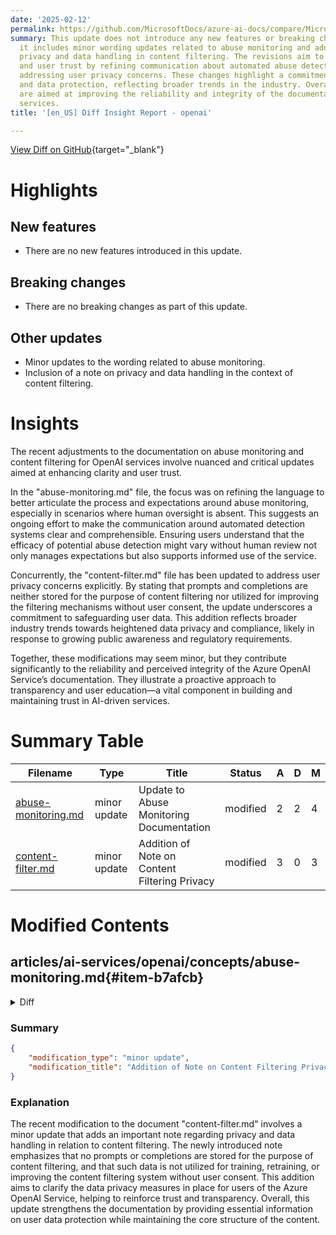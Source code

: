 ```yaml
---
date: '2025-02-12'
permalink: https://github.com/MicrosoftDocs/azure-ai-docs/compare/MicrosoftDocs:f57bd77...MicrosoftDocs:be5df78
summary: This update does not introduce any new features or breaking changes. However,
  it includes minor wording updates related to abuse monitoring and adds a note regarding
  privacy and data handling in content filtering. The revisions aim to enhance clarity
  and user trust by refining communication about automated abuse detection and explicitly
  addressing user privacy concerns. These changes highlight a commitment to transparency
  and data protection, reflecting broader trends in the industry. Overall, these adjustments
  are aimed at improving the reliability and integrity of the documentation for OpenAI
  services.
title: '[en_US] Diff Insight Report - openai'

---
```


[View Diff on GitHub](https://github.com/MicrosoftDocs/azure-ai-docs/compare/MicrosoftDocs:f57bd77...MicrosoftDocs:be5df78){target="_blank"}

# Highlights

## New features
- There are no new features introduced in this update.

## Breaking changes
- There are no breaking changes as part of this update.

## Other updates
- Minor updates to the wording related to abuse monitoring.
- Inclusion of a note on privacy and data handling in the context of content filtering.

# Insights

The recent adjustments to the documentation on abuse monitoring and content filtering for OpenAI services involve nuanced and critical updates aimed at enhancing clarity and user trust. 

In the "abuse-monitoring.md" file, the focus was on refining the language to better articulate the process and expectations around abuse monitoring, especially in scenarios where human oversight is absent. This suggests an ongoing effort to make the communication around automated detection systems clear and comprehensible. Ensuring users understand that the efficacy of potential abuse detection might vary without human review not only manages expectations but also supports informed use of the service.

Concurrently, the "content-filter.md" file has been updated to address user privacy concerns explicitly. By stating that prompts and completions are neither stored for the purpose of content filtering nor utilized for improving the filtering mechanisms without user consent, the update underscores a commitment to safeguarding user data. This addition reflects broader industry trends towards heightened data privacy and compliance, likely in response to growing public awareness and regulatory requirements.

Together, these modifications may seem minor, but they contribute significantly to the reliability and perceived integrity of the Azure OpenAI Service’s documentation. They illustrate a proactive approach to transparency and user education—a vital component in building and maintaining trust in AI-driven services.

# Summary Table
|  Filename  | Type |    Title    | Status | A  | D  | M  |
|------------|------|-------------|--------|----|----|----|
| [abuse-monitoring.md](#item-b7afcb) | minor update | Update to Abuse Monitoring Documentation | modified | 2 | 2 | 4 | 
| [content-filter.md](#item-dfc7e7) | minor update | Addition of Note on Content Filtering Privacy | modified | 3 | 0 | 3 | 


# Modified Contents
## articles/ai-services/openai/concepts/abuse-monitoring.md{#item-b7afcb}

<details>
<summary>Diff</summary>
````diff
@@ -32,10 +32,10 @@ There are several components to abuse monitoring:
 Some customers may want to use the Azure OpenAI Service for a use case that involves the processing of highly sensitive or highly confidential data, or otherwise may conclude that they do not want or do not have the right to permit Microsoft to store and conduct human review on their prompts and completions for abuse detection. To address these concerns, Microsoft allows customers who meet additional Limited Access eligibility criteria to apply to modify abuse monitoring by completing [this ](https://customervoice.microsoft.com/Pages/ResponsePage.aspx?id=v4j5cvGGr0GRqy180BHbR7en2Ais5pxKtso_Pz4b1_xUOE9MUTFMUlpBNk5IQlZWWkcyUEpWWEhGOCQlQCN0PWcu)form. Learn more about applying for modified abuse monitoring at [Limited access to Azure OpenAI Service](/legal/cognitive-services/openai/limited-access?context=%2Fazure%2Fai-services%2Fopenai%2Fcontext%2Fcontext), and about the impact of modified abuse monitoring on data processing at [Data, privacy, and security for Azure OpenAI Service](/legal/cognitive-services/openai/data-privacy?context=%2Fazure%2Fai-services%2Fopenai%2Fcontext%2Fcontext&tabs=azure-portal).    
 
 > [!NOTE]
-> When abuse monitoring is modified and human review is not performed, detection of potential abuse may be less accurate. Customers will be notified of potential abuse detection as described above, and should be prepared to respond to such notification to avoid service interruption if possible.  
+> When abuse monitoring is modified and human review is not performed, detection of potential abuse may be less accurate. Customers are notified of potential abuse detection as described above, and should be prepared to respond to such notification to avoid service interruption if possible.  
 
 ## Next steps
 
 - Learn more about the [underlying models that power Azure OpenAI](../concepts/models.md).
 - Learn more about understanding and mitigating risks associated with your application: [Overview of Responsible AI practices for Azure OpenAI models](/legal/cognitive-services/openai/overview?context=/azure/ai-services/openai/context/context).
-- Learn more about how data is processed in connection with content filtering and abuse monitoring: [Data, privacy, and security for Azure OpenAI Service](/legal/cognitive-services/openai/data-privacy?context=/azure/ai-services/openai/context/context#preventing-abuse-and-harmful-content-generation).
+- Learn more about how data is processed in content filtering and abuse monitoring: [Data, privacy, and security for Azure OpenAI Service](/legal/cognitive-services/openai/data-privacy?context=/azure/ai-services/openai/context/context#preventing-abuse-and-harmful-content-generation).
````
</details>

### Summary

```json
{
    "modification_type": "minor update",
    "modification_title": "Update to Abuse Monitoring Documentation"
}
```

### Explanation
The modification made to the document titled "abuse-monitoring.md" primarily consists of minor updates to the wording in sections related to modified abuse monitoring. The changes include a slight rephrasing of the note regarding the accuracy of potential abuse detection when human review is not performed. Additionally, there is a correction in the phrasing concerning how data is processed in connection with content filtering and abuse monitoring. These adjustments enhance clarity and ensure the documentation is more precise and user-friendly while preserving the original intent and informational content. Overall, this update does not introduce any new features or breaking changes, but it refines existing information for better understanding.

## articles/ai-services/openai/concepts/content-filter.md{#item-dfc7e7}

<details>
<summary>Diff</summary>
````diff
@@ -24,6 +24,9 @@ In addition to the content filtering system, Azure OpenAI Service performs monit
 
 The following sections provide information about the content filtering categories, the filtering severity levels and their configurability, and API scenarios to be considered in application design and implementation. 
 
+> [!NOTE]
+> No prompts or completions are stored for the purposes of content filtering. No prompts or completions are used to train, retrain, or improve the content filtering system without your consent. For more information, see [Data, privacy, and security](/legal/cognitive-services/openai/data-privacy?context=%2Fazure%2Fai-services%2Fopenai%2Fcontext%2Fcontext&tabs=azure-portal).
+
 ## Content filter types
 
 The content filtering system integrated in the Azure OpenAI Service contains: 
````
</details>

### Summary

```json
{
    "modification_type": "minor update",
    "modification_title": "Addition of Note on Content Filtering Privacy"
}
```

### Explanation
The recent modification to the document "content-filter.md" involves a minor update that adds an important note regarding privacy and data handling in relation to content filtering. The newly introduced note emphasizes that no prompts or completions are stored for the purpose of content filtering, and that such data is not utilized for training, retraining, or improving the content filtering system without user consent. This addition aims to clarify the data privacy measures in place for users of the Azure OpenAI Service, helping to reinforce trust and transparency. Overall, this update strengthens the documentation by providing essential information on user data protection while maintaining the core structure of the content.


